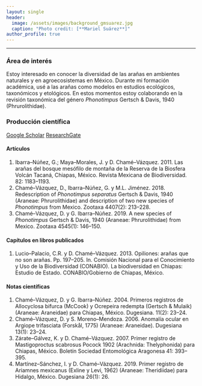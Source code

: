 ```yaml
---
layout: single
header:
  image: /assets/images/background_gmsuarez.jpg
  caption: "Photo credit: [**Mariel Suárez**]"
author_profile: true
---
```

***
### Área de interés
Estoy interesado en conocer la diversidad de las arañas en ambientes naturales y en agroecosistemas en México. Durante mi formación académica, usé a las arañas como modelos en estudios ecológicos, taxonómicos y etológicos.
En estos momentos estoy colaborando en la revisión taxonómica del género *Phonotimpus* Gertsch & Davis, 1940 (Phrurolithidae).

### Producción científica
<a href="https://scholar.google.com/citations?hl=es&user=-yv0vf0AAAAJ" class="btn btn--info">Google Scholar</a>
<a href="https://www.researchgate.net/profile/David_Chame-Vazquez/publications" class="btn btn--success">ResearchGate</a>
#### Artículos
1. Ibarra–Núñez, G.; Maya–Morales, J. y D. Chamé–Vázquez. 2011. Las arañas del bosque mesófilo de montaña de la Reserva de la Biosfera Volcán Tacaná, Chiapas, México. Revista Mexicana de Biodiversidad. 82: 1183–1193.
2. Chamé–Vázquez, D., Ibarra–Núñez, G. y M.L. Jiménez. 2018. Redescription of *Phonotimpus separatus* Gertsch & Davis, 1940 (Araneae: Phrurolithidae) and description of two new species of *Phonotimpus* from Mexico. Zootaxa 4407(2): 213–228.
3. Chamé–Vázquez, D. y G. Ibarra–Núñez. 2019. A new species of *Phonotimpus* Gertsch & Davis, 1940 (Araneae: Phrurolithidae) from Mexico. Zootaxa 4545(1): 146–150.

#### Capítulos en libros publicados
1. Lucio–Palacio, C.R. y D. Chamé–Vázquez. 2013. Opiliones: arañas que no son arañas. Pp. 197–205. In. Comisión Nacional para el Conocimiento y Uso de la Biodiversidad (CONABIO). La biodiversidad en Chiapas: Estudio de Estado. CONABIO/Gobierno de Chiapas, México.

#### Notas científicas
1. Chamé–Vázquez, D. y G. Ibarra–Núñez. 2004. Primeros registros de Allocyclosa bifurca (McCook) y Ocrepeira redempta (Gertsch & Mulaik) (Araneae: Araneidae) para Chiapas, México. Dugesiana. 11(2): 23–24.
2. Chamé–Vázquez, D. y S. Moreno–Mendoza. 2006. Anomalía ocular en Argiope trifasciata (Forskål, 1775) (Araneae: Araneidae). Dugesiana 13(1): 23–24.
3. Zárate–Gálvez, K. y D. Chamé–Vázquez. 2007. Primer registro de Mastigoproctus scabrosus Pocock 1902 (Arachnida: Thelyphonida) para Chiapas, México. Boletín Sociedad Entomológica Aragonesa 41: 393–395.
4. Martínez–Sánchez, I. y D. Chamé–Vázquez. 2019. Primer registro de Ariamnes mexicanus (Exline y Levi, 1962) (Araneae: Theridiidae) para Hidalgo, México. Dugesiana 26(1): 26.
